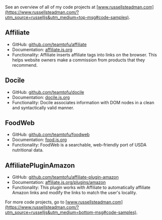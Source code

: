 See an overview of all of my code projects at [www.russellsteadman.com](https://www.russellsteadman.com/?utm_source=russelljs&utm_medium=top-msg#code-samples).

## Affiliate

* GitHub: [github.com/teamtofu/affiliate](https://github.com/teamtofu/affiliate)
* Documentation: [affiliate.js.org](https://affiliate.js.org/)
* Functionality: Affiliate inserts affiliate tags into links on the browser. This helps website owners make a commission from products that they recommend.

## Docile

* GitHub: [github.com/teamtofu/docile](https://github.com/teamtofu/docile)
* Documentation: [docile.js.org](https://docile.js.org/)
* Functionality: Docile associates information with DOM nodes in a clean and syntactically valid manner.

## FoodWeb

* GitHub: [github.com/teamtofu/foodweb](https://github.com/teamtofu/foodweb)
* Documentation: [food.js.org](https://food.js.org/)
* Functionality: FoodWeb is a searchable, web-friendly port of USDA nutritional data.

## AffiliatePluginAmazon

* GitHub: [github.com/teamtofu/affiliate-plugin-amazon](https://github.com/teamtofu/affiliate-plugin-amazon)
* Documentation: [affiliate.js.org/plugins/amazon](https://affiliate.js.org/plugins/amazon)
* Functionality: This plugin works with Affiliate to automatically affiliate Amazon links and modify the links to match the user's locality.

For more code projects, go to [www.russellsteadman.com](https://www.russellsteadman.com/?utm_source=russelljs&utm_medium=bottom-msg#code-samples).